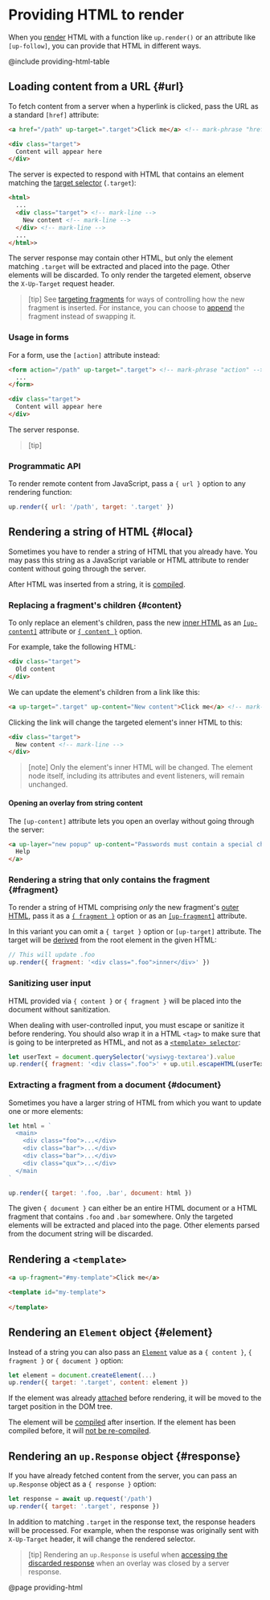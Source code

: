 Providing HTML to render
===========================

When you [render](/up.render) HTML with a function like `up.render()` or an attribute like `[up-follow]`, you can provide that HTML in different ways.

@include providing-html-table


Loading content from a URL {#url}
---------------------------------

To fetch content from a server when a hyperlink is clicked, pass the URL as a standard `[href]` attribute:

```html
<a href="/path" up-target=".target">Click me</a> <!-- mark-phrase "href" -->

<div class="target">
  Content will appear here
</div>
```

The server is expected to respond with HTML that contains an element matching the [target selector](/targeting-fragments) (`.target`):

```html
<html>
  ...
  <div class="target"> <!-- mark-line -->
    New content <!-- mark-line -->
  </div> <!-- mark-line -->
  ...
</html>>
```

The server response may contain other HTML, but only the element matching `.target` will be extracted and placed into the page.
Other elements will be discarded. To only render the targeted element, observe the `X-Up-Target` request header.


> [tip]
> See [targeting fragments](/targeting-fragments) for ways of controlling how the
> new fragment is inserted. For instance, you can choose to [append](/targeting-fragments#appending-or-prepending)
> the fragment instead of swapping it.


### Usage in forms

For a form, use the `[action]` attribute instead:

```html
<form action="/path" up-target=".target"> <!-- mark-phrase "action" -->
  ...
</form>

<div class="target">
  Content will appear here
</div>
```

The server response.

> [tip]


### Programmatic API

To render remote content from JavaScript, pass a `{ url }` option to any rendering function:

```js
up.render({ url: '/path', target: '.target' })
```


Rendering a string of HTML {#local}
-----------------------------------

Sometimes you have to render a string of HTML that you already have. You may pass this string as a JavaScript variable or HTML attribute to render content without going through the server.

After HTML was inserted from a string, it is [compiled](/up.compiler).

### Replacing a fragment's children {#content}

To only replace an element's children, pass the new [inner HTML](https://developer.mozilla.org/en-US/docs/Web/API/Element/innerHTML) as an [`[up-content]`](/up-follow#up-content) attribute or [`{ content }`](/up.render#options.content) option.

For example, take the following HTML:

```html
<div class="target">
  Old content
</div>
```

We can update the element's children from a link like this:

```html
<a up-target=".target" up-content="New content">Click me</a> <!-- mark-phrase "up-content" -->
```

Clicking the link will change the targeted element's inner HTML to this:

```html
<div class="target">
  New content <!-- mark-line -->
</div>
```

> [note]
> Only the element's inner HTML will be changed. The element node itself, including its attributes and event listeners, will remain unchanged.


#### Opening an overlay from string content

The `[up-content]` attribute lets you open an overlay without going through the server:

```html
<a up-layer="new popup" up-content="Passwords must contain a special character"> <!-- mark-phrase "up-content" -->
  Help
</a>
```

### Rendering a string that only contains the fragment {#fragment}

To render a string of HTML comprising *only* the new fragment's [outer HTML](https://developer.mozilla.org/en-US/docs/Web/API/Element/outerHTML), pass it as a [`{ fragment }`](/up.render#options.fragment) option or as an [`[up-fragment]`](/up-follow#up-fragment) attribute.

In this variant you can omit a `{ target }` option or `[up-target]` attribute.
The target will be [derived](/target-derivation) from the root element in the given HTML:

```js
// This will update .foo
up.render({ fragment: '<div class=".foo">inner</div>' })
```

### Sanitizing user input

HTML provided via `{ content }` or `{ fragment }` will be placed into the document without sanitization.  

When dealing with user-controlled input, you must escape or sanitize it before rendering.
You should also wrap it in a HTML `<tag>` to make sure that is going to be interpreted as HTML, and not as a [`<template> selector`](#template):

```js
let userText = document.querySelector('wysiwyg-textarea').value
up.render({ fragment: '<div class=".foo">' + up.util.escapeHTML(userText) + '</div>' })
```


### Extracting a fragment from a document {#document}

Sometimes you have a larger string of HTML from which you want to update
one or more elements:

```js
let html = `
  <main>
    <div class="foo">...</div>
    <div class="bar">...</div>
    <div class="bar">...</div>
    <div class="qux">...</div>
  </main  
`

up.render({ target: '.foo, .bar', document: html })
```

The given `{ document }` can either be an entire HTML document or a HTML fragment that contains `.foo` and `.bar` somewhere.
Only the targeted elements will be extracted and placed into the page.
Other elements parsed from the document string will be discarded.


Rendering a `<template>`
------------------------

```html
<a up-fragment="#my-template">Click me</a>

<template id="my-template">
  
</template>

```


## Rendering an `Element` object {#element}

Instead of a string you can also pass an [`Element`](https://developer.mozilla.org/en-US/docs/Web/API/Element) value
as a `{ content }`, `{ fragment }` or `{ document }` option:

```js
let element = document.createElement(...)
up.render({ target: '.target', content: element })
```

If the element was already [attached](https://developer.mozilla.org/en-US/docs/Web/API/Node/isConnected)
before rendering, it will be moved to the target position in the DOM tree.

The element will be [compiled](/up.compiler) after insertion.
If the element has been compiled before, it will [not be re-compiled](/up.hello#recompiling-elements).



## Rendering an `up.Response` object {#response}

If you have already fetched content from the server,  you can pass an `up.Response` object as a `{ response }` option:

```js
let response = await up.request('/path')
up.render({ target: '.target', response })
```

In addition to matching `.target` in the response text, the response headers will be processed.
For example, when the response was originally sent with `X-Up-Target` header, it will change the rendered selector.

> [tip]
> Rendering an `up.Response` is useful when
> [accessing the discarded response](/closing-overlays#using-the-discarded-response) when an overlay was closed by a server response.


@page providing-html
